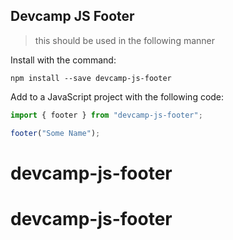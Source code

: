 ## Devcamp JS Footer

> this should be used in the following manner

Install with the command:

```
npm install --save devcamp-js-footer
```

Add to a JavaScript project with the following code:

```javascript
import { footer } from "devcamp-js-footer";

footer("Some Name");
```
# devcamp-js-footer
# devcamp-js-footer
